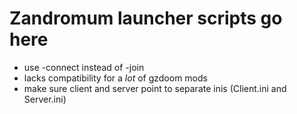 # Zandromum launcher scripts go here
- use -connect instead of -join
- lacks compatibility for a *lot* of gzdoom mods
- make sure client and server point to separate inis (Client.ini and Server.ini)